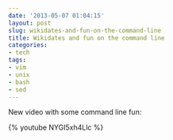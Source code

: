 ```yaml
---
date: '2013-05-07 01:04:15'
layout: post
slug: wikidates-and-fun-on-the-command-line
title: Wikidates and fun on the command line
categories:
- tech
tags:
- vim
- unix
- bash
- sed
---
```


New video with some command line fun:

{% youtube NYGI5xh4Llc %}
